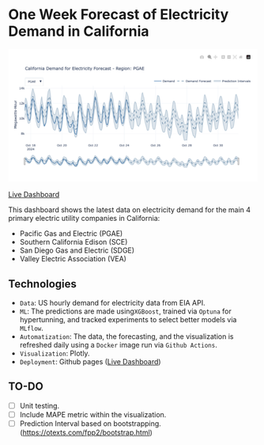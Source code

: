 # One Week Forecast of Electricity Demand in California

![cover image](images/cover.png)

[Live Dashboard](https://pipegalera.github.io/energy_forecasting/)

This dashboard shows the latest data on electricity demand for the main 4 primary electric utility companies in California:

- Pacific Gas and Electric (PGAE)
- Southern California Edison (SCE)
- San Diego Gas and Electric (SDGE)
- Valley Electric Association (VEA)

## Technologies

- `Data`: US hourly demand for electricity data from EIA API.
- `ML`: The predictions are made using`XGBoost`, trained via `Optuna` for hypertunning, and tracked experiments to select better models via `MLflow`.
- `Automatization`: The data, the forecasting, and the visualization is refreshed daily using a `Docker` image run via `Github Actions`.
- `Visualization`: Plotly.
- `Deployment`: Github pages ([Live Dashboard](https://pipegalera.github.io/energy_forecasting/))

## TO-DO

- [ ] Unit testing.
- [ ] Include MAPE metric within the visualization.
- [ ] Prediction Interval based on bootstrapping. (https://otexts.com/fpp2/bootstrap.html)
